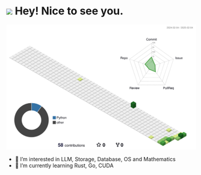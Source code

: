 <h1><img src="https://emojis.slackmojis.com/emojis/images/1531849430/4246/blob-sunglasses.gif?1531849430" width="30"/> Hey! Nice to see you.</h1>

![](profile-3d-contrib/profile-green-animate.svg)

- 🔭 I’m interested in LLM, Storage, Database, OS and Mathematics
- 🌱 I’m currently learning Rust, Go, CUDA

<!--
![Lancer's GitHub stats](https://github-readme-stats.vercel.app/api?username=RuixiangMa&show_icons=true&theme=radical)


**RuixiangMa/RuixiangMa** is a ✨ _special_ ✨ repository because its `README.md` (this file) appears on your GitHub profile.

Here are some ideas to get you started:

- 🔭 I’m currently working on ...
- 🌱 I’m currently learning ...
- 👯 I’m looking to collaborate on ...
- 🤔 I’m looking for help with ...
- 💬 Ask me about ...
- 📫 How to reach me: ...
- 😄 Pronouns: ...
- ⚡ Fun fact: ...
-->
